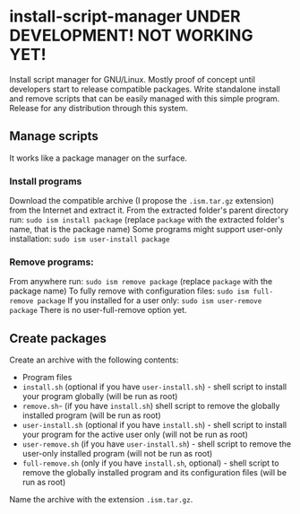 # install-script-manager UNDER DEVELOPMENT! NOT WORKING YET!
Install script manager for GNU/Linux. Mostly proof of concept until developers start to release compatible packages.
Write standalone install and remove scripts that can be easily managed with this simple program. Release for any distribution through this system.

## Manage scripts
It works like a package manager on the surface.
### Install programs
Download the compatible archive (I propose the `.ism.tar.gz` extension) from the Internet and extract it.
From the extracted folder's parent directory run:
`sudo ism install package` (replace `package` with the extracted folder's name, that is the package name)
Some programs might support user-only installation:
`sudo ism user-install package`
### Remove programs:
From anywhere run:
`sudo ism remove package` (replace `package` with the package name)
To fully remove with configuration files:
`sudo ism full-remove package`
If you installed for a user only:
`sudo ism user-remove package`
There is no user-full-remove option yet.
## Create packages
Create an archive with the following contents:
- Program files
- `install.sh` (optional if you have `user-install.sh`) - shell script to install your program globally (will be run as root)
- `remove.sh`- (if you have `install.sh`) shell script to remove the globally installed program (will be run as root)
- `user-install.sh` (optional if you have `install.sh`) - shell script to install your program for the active user only (will not be run as root)
- `user-remove.sh` (if you have `user-install.sh`) - shell script to remove the user-only installed program (will not be run as root)
- `full-remove.sh` (only if you have `install.sh`, optional) - shell script to remove the globally installed program and its configuration files (will be run as root)

Name the archive with the extension `.ism.tar.gz`.
